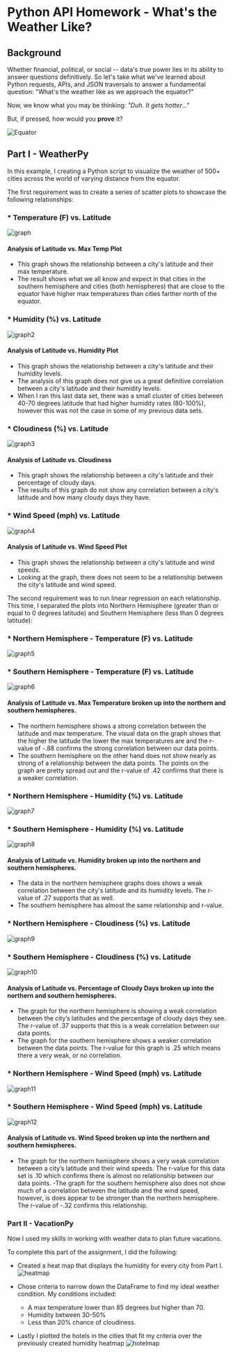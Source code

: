 # Python API Homework - What's the Weather Like?

## Background

Whether financial, political, or social -- data's true power lies in its ability to answer questions definitively. So let's take what we've learned about Python requests, APIs, and JSON traversals to answer a fundamental question: "What's the weather like as we approach the equator?"

Now, we know what you may be thinking: _"Duh. It gets hotter..."_

But, if pressed, how would you **prove** it?

![Equator](Images/equatorsign.png)


## Part I - WeatherPy

In this example, I creating a Python script to visualize the weather of 500+ cities across the world of varying distance from the equator.

The first requirement was to create a series of scatter plots to showcase the following relationships:

### * Temperature (F) vs. Latitude
![graph](output_data/Fig1.png)

#### Analysis of Latitude vs. Max Temp Plot
- This graph shows the relationship between a city's latitude and their max temperature.
- The result shows what we all know and expect in that cities in the southern hemisphere and cities (both hemispheres) that are close to the equator have higher max temperatures than cities farther north of the equator.


### * Humidity (%) vs. Latitude
![graph2](output_data/Fig2.png)

#### Analysis of Latitude vs. Humidity Plot
- This graph shows the relationship between a city's latitude and their humidity levels.
- The analysis of this graph does not give us a great definitive correlation between a city's latitude and their humidity levels.
- When I ran this last data set, there was a small cluster of cities between 40-70 degrees latitude that had higher humidity rates (80-100%), however this was not the case in some of my previous data sets.


### * Cloudiness (%) vs. Latitude
![graph3](output_data/Fig3.png)

#### Analysis of Latitude vs. Cloudiness
- This graph shows the relationship between a city's latitude and their percentage of cloudy days.
- The results of this graph do not show any correlation between a city's latitude and how many cloudy days they have.


### * Wind Speed (mph) vs. Latitude
![graph4](output_data/Fig4.png)

#### Analysis of Latitude vs. Wind Speed Plot
- This graph shows the relationship between a city's latitude and wind speeds.
- Looking at the graph, there does not seem to be a relationship between the city's latitude and wind speed.



The second requirement was to run linear regression on each relationship. This time, I separated the plots into Northern Hemisphere (greater than or equal to 0 degrees latitude) and Southern Hemisphere (less than 0 degrees latitude):

### * Northern Hemisphere - Temperature (F) vs. Latitude
![graph5](output_data/LinRegress1.png)

### * Southern Hemisphere - Temperature (F) vs. Latitude
![graph6](output_data/LinRegress2.png)

#### Analysis of Latitude vs. Max Temperature broken up into the northern and southern hemispheres.
- The northern hemisphere shows a strong correlation between the latitude and max temperature. The visual data on the graph shows that the higher the latitude the lower the max temperatures are and the r-value of -.88 confirms the strong correlation between our data points.
- The southern hemisphere on the other hand does not show nearly as strong of a relationship between the data points. The points on the graph are pretty spread out and the r-value of .42 confirms that there is a weaker correlation.

### * Northern Hemisphere - Humidity (%) vs. Latitude
![graph7](output_data/LinRegress3.png)

### * Southern Hemisphere - Humidity (%) vs. Latitude
![graph8](output_data/LinRegress4.png)

#### Analysis of Latitude vs. Humidity broken up into the northern and southern hemispheres.
- The data in the northern hemisphere graphs does shows a weak correlation between the city's latitude and its humidity levels. The r-value of .27 supports that as well.
- The southern hemisphere has almost the same relationship and r-value.  

### * Northern Hemisphere - Cloudiness (%) vs. Latitude
![graph9](output_data/LinRegress5.png)

### * Southern Hemisphere - Cloudiness (%) vs. Latitude
![graph10](output_data/LinRegress6.png)

#### Analysis of Latitude vs. Percentage of Cloudy Days broken up into the northern and southern hemispheres.
- The graph for the northern hemisphere is showing a weak correlation between the city’s latitudes and the percentage of cloudy days they see. The r-value of .37 supports that this is a weak correlation between our data points.
- The graph for the southern hemisphere shows a weaker correlation between the data points. The r-value for this graph is .25 which means there a very weak, or no correlation.

### * Northern Hemisphere - Wind Speed (mph) vs. Latitude
![graph11](output_data/LinRegress7.png)

### * Southern Hemisphere - Wind Speed (mph) vs. Latitude
![graph12](output_data/LinRegress8.png)

#### Analysis of Latitude vs. Wind Speed broken up into the northern and southern hemispheres.
- The graph for the northern hemisphere shows a very weak correlation between a city’s latitude and their wind speeds. The r-value for this data set is .10 which confirms there is almost no relationship between our data points.
-The graph for the southern hemisphere also does not show much of a correlation between the latitude and the wind speed, however, is does appear to be stronger than the northern hemisphere. The r-value of -.32 confirms this relationship.


### Part II - VacationPy

Now I used my skills in working with weather data to plan future vacations.

To complete this part of the assignment, I did the following:

* Created a heat map that displays the humidity for every city from Part I.
![heatmap](Images/heatmap.png)

* Chose criteria to narrow down the DataFrame to find my ideal weather condition. My conditions included:

  * A max temperature lower than 85 degrees but higher than 70.
  * Humidity between 30-50%
  * Less than 20% chance of cloudiness.
  
 * Lastly I plotted the hotels in the cities that fit my criteria over the previously created humidity heatmap
![hotelmap](Images/hotel_map.png)



